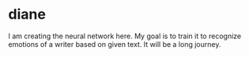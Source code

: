 # diane

I am creating the neural network here. My goal is to train it to recognize emotions of a writer based on given text. It will be a long journey. 
